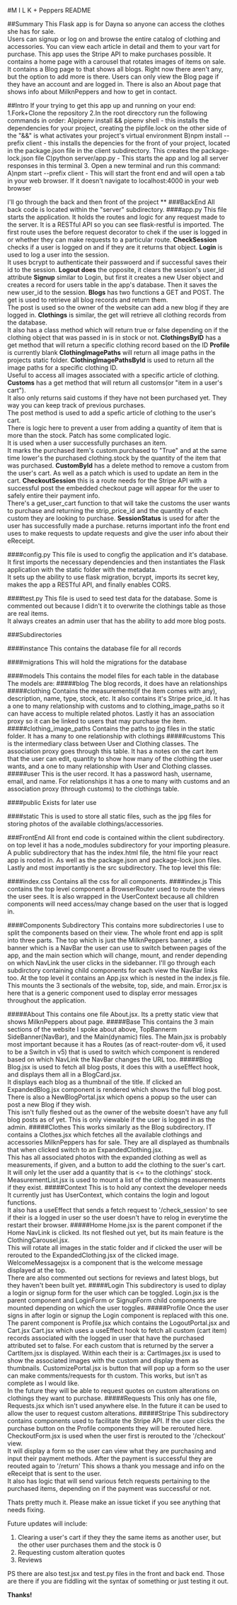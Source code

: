 #M I L K + Peppers README

##Summary
This Flask app is for Dayna so anyone can access the clothes she has for sale.  
Users can signup or log on and browse the entire catalog of clothing and accessories.
You can view each article in detail and them to your vart for purchase.
This app uses the Stripe API to make purchases possible.
It contains a home page with a carousel that rotates images of items on sale.
It contains a Blog page to that shows all blogs. Right now there aren't any, 
but the option to add more is there. Users can only view the Blog page if they have an account and are logged in.
There is also an About page that shows info about MilknPeppers and how to get in contact.

##Intro
If your trying to get this app up and running on your end:
1.Fork+Clone the repository
2.In the root direcctory run the following commands in order:
    A)pipenv install && pipenv shell - this installs the dependencies for your project, creating the pipfile.lock
        on the other side of the "&&" is what activates your project's virtual environment
    B)npm install --prefix client - this installs the depencies for the front of your project,
         located in the package.json file in the client subdirectory.  This creates the package-lock.json file
    C)python server/app.py - This starts the app and log all server responses in this terminal
3. Open a new terminal and run this command:
    A)npm start --prefix client - This will start the front end and will open a tab in your web browser.
        If it doesn't navigate to localhost:4000 in your web browser

I'll go through the back and then front of the project
**
###BackEnd
All back code is located within the "server" subdirectory.
####app.py 
This file starts the application. It holds the routes and logic for any request made to the server.
It is a RESTful API so you can see flask-restful is imported.
The first route uses the before request decorator to chek if the user is logged in or whether they can make requests to a particular route.
**CheckSession** checks if a user is logged on and if they are it returns that object.
**Login** is used to log a user into the session.  
It uses bcrypt to authenticate their passwoerd and if successful saves their id to the session.
**Logout does** the opposite, it clears the session's user_id attribute
**Signup** similar to Login, but first it creates a new User object and creates a record for users table in the app's database. 
Then it saves the new user_id to the session.
**Blogs** has  two functions a GET and POST.  The get is used to retrieve all blog records and return them.  
The post is used so the owner of the website can add a new blog if they are logged in.
**Clothings** is similar, the get will retrieve all clothing records from the database.  
It also has a class method which will return true or false depending on if the clothing object that was passed in is in stock or not.
**ClothingsByID** has a get method that will return a specific clothing record based on the ID
**Profile** is currently blank
**ClothingImagePaths** will return all image paths in the projects static folder.
**ClothingImagePathsById** is used to return all the image paths for a specific clothing ID.  
Useful to access all images associated with a specific article of clothing.
**Customs** has a get method that will return all customs(or "item in a user's cart").  
It also only returns said customs if they have not been purchased yet.  They way you can keep track of previous purchases.  
The post method is used to add a spefic article of clothing to the user's cart.  
There is logic here to prevent a user from adding a quantity of item that is more than the stock.  Patch has some complicated logic.  
It is used when a user successfully purchases an item.  
It marks the purchased item's custom.purchased to "True" and at the same time lower's the purchased clothing.stock by the quantity of the item that was purchased.
**CustomById** has a delete method to remove a custom from the user's cart.  As well as a patch which is used to update an item in the cart.
**CheckoutSession** this is a route needs for the Stripe API with a successful post the embedded checkout page will appear for the user to safely entire their payment info.  
There's a get_user_cart function to that will take the customs the user wants to purchase and returning the strip_price_id and the quantity of each custom they are looking to purchase.
**SessionStatus** is used for after the user has successfully made a purchase. returns important info the front end uses to make requests to update requests and give the user info about their eReceipt.

####config.py 
This file is used to congfig the application and it's database.
It first imports the necessary dependencies and then instantiates the Flask application with the static folder with the metadata.  
It sets up the ability to use flask migration, bcrypt, imports its secret key, makes the app a RESTful API, and finally enables CORS.

####test.py
This file is used to seed test data for the database.  Some is commented out because I didn't it to overwrite the clothings table as those are real items.  
It always creates an admin user that has the ability to add more blog posts.

###Subdirectories

####instance
This contains the database file for all records

####migrations
This will hold the migrations for the database

####models
This contains the model files for each table in the database
The models are:
#####blog
The blog records, it does have an relationships
#####clothing
Contains the measurements(if the item comes with any), description, name, type, stock, etc.  It also contains it's Stripe price_id.
It has a one to many relationship with customs and to clothing_image_paths so it can have access to multiple related photos.
Lastly it has an association proxy so it can be linked to users that may purchase the item.
#####clothing_image_paths
Contains the paths to jpg files in the static folder. It has a many to one relationship with clothings
#####customs
This is the intermediary class between User and Clothing classes.  The association proxy goes through this table.
It has a notes on the cart item that the user can edit, quantity to show how many of the clothing the user wants, 
and a one to many relationship with User and Clothing classes.
#####user
This is the user record.  It has a password hash, username, email, and name.
For relationships it has a one to many with customs and an association proxy (through customs) to the clothings table.

####public
Exists for later use

####static
This is used to store all static files, such as the jpg files for storing photos of the available clothings/accessories.


###FrontEnd
All front end code is contained within the client subdirectory. on top level it has a node_modules subdirectory for your importing pleasure.
A public subdirectory that has the index.html file, the html file your react app is rooted in. As well as the package.json and package-lock.json files.
Lastly and most importantly is the src subdirectory.  The top level this file:

####index.css
Contains all the css for all components.
####index.js
This contains the top level component a BrowserRouter used to route the views the user sees.
It is also wrapped in the UserContext because all children components will need access/may change based on the user that is logged in.

####Components Subdirectory
This contains more subdirectories I use to split the components based on their view.  The whole front end app is split into three parts.
The top which is just the MilknPeppers banner, a side banner which is a NavBar the user can use to switch between pages of the app, 
and the main section which will change, mount, and render depending on which NavLink the user clicks in the sidebanner.
I'll go through each subdirctory containing child components for each view the NavBar links too.
At the top level it contains an App.jsx which is nested in the index.js file. This mounts the 3 sectionals of the website, top, side, and main.
Error.jsx is here that is a generic component used to display error messages throughout the application.

#####About
This contains one file About.jsx.  Its a pretty static view that shows MilknPeppers about page.
#####Base
This contains the 3 main sections of the website I spoke about above, TopBannerm SideBanner(NavBar), and the Main(dynamic) files.
The Main.jsx is probably most important because it has a Routes (as of react-router-dom v6, 
it used to be a Switch in v5) that is used to switch which component is rendered based on which NavLink the NavBar changes the URL too.
#####Blog
Blog.jsx is used to fetch all blog posts, it does this with a useEffect hook, and displays them all in a BlogCard.jsx.  
It displays each blog as a thumbnail of the title. If clicked an ExpandedBlog.jsx component is rendered which shows the full blog post.
There is also a NewBlogPortal.jsx which opens a popup so the user can post a new Blog if they wish.  
This isn't fully fleshed out as the owner of the website doesn't have any full blog posts as of yet.  This is only viewable if the user is logged in as the admin.
#####Clothes
This works similarly as the Blog subdirectory.  IT contains a Clothes.jsx which fetches all the available clothings and accessories MilknPeppers has for sale.
They are all displayed as thumbnails that when clicked switch to an ExpandedClothing.jsx.  
This has all associated photos with the expanded clothing as well as measurements, if given, and a button to add the clothing to the suer's cart.  
It will only let the user add a quantity that is <= to the clothings' stock.
MeasurementList.jsx is used to mount a list of the clothings measurements if they exist.
#####Context
This is to hold any context the developer needs  It currently just has UserContext, which contains the login and logout functions.  
It also has a useEffect that sends a fetch request to '/check_session' to see if their is a logged in user so the user doesn't have to relog in everytime the restart their browser.
#####Home
Home.jsx is the parent componet if the Home NavLink is clicked.  Its not fleshed out yet, but its main feature is the ClothingCarousel.jsx.  
This will rotate all images in the static folder and if clicked the user will be rerouted to the ExpandedClothing.jsx of the clicked image.
WelcomeMessagejsx is a component that is the welcome message displayed at the top.  
There are also commented out sections for reviews and latest blogs, but they haven't been built yet.
#####Login
This subdirectory is used to diplay a login or signup form for the user which can be toggled. 
Login.jsx is the parent component and LoginForm or SignupForm child components are mounted depending on which the user toggles.
#####Profile
Once the user signs in after login or signup the Login component is replaced with this one.
The parent component is Profile.jsx which contains the LogoutPortal.jsx and Cart.jsx
Cart.jsx which uses a useEffect hook to fetch all custom (cart item) records associated with the logged in user that have the purchased attributed set to false.
For each custom that is returned by the server a CartItem.jsx is displayed.  Within each their is a:
CartImages.jsx is used to show the associated images with the custom and display them as thumbnails.
CustomizePortal.jsx is button that will pop up a form so the user can make comments/requests for th custom.  This works, but isn't as complete as I would like.  
In the future they will be able to request quotes on custom alterations on clothings they want to purchase.
#####Requests
This only has one file, Requests.jsx which isn't used anywhere else.  In the future it can be used to allow the user to request custom alterations.
#####Stripe
This subdirectory contains components used to facilitate the Stripe API.  If the user clicks the purchase button on the Profile components they will be rerouted here.
CheckoutForm.jsx is used when the user first is rerouted to the '/checkout' view.  
It will display a form so the user can view what they are purchasing and input their payment methods.
After the payment is successful they are reouted again to '/return'
This shows a thank you message and info on the eReceipt that is sent to the user.  
It also has logic that will send various fetch requests pertaining to the purchased items, depending on if the payment was successful or not.


Thats pretty much it.  Please make an issue ticket if you see anything that needs fixing.

Future updates will include:
1. Clearing a user's cart if they they the same items as another user, but the other user purchases them and the stock is 0
2. Requesting custom alteration quotes
3. Reviews

PS there are also test.jsx and test.py files  in the front and back end.  Those are there if you are fiddling wit the syntax of something or just testing it out.

**Thanks!**